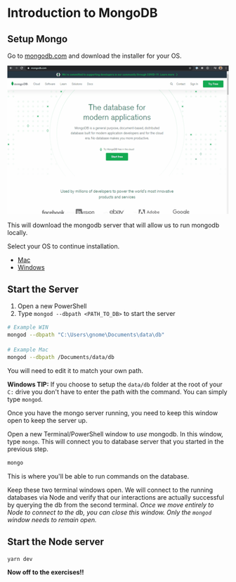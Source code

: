 # Introduction to MongoDB

## Setup Mongo

Go to [mongodb.com](https://mongodb.com) and download the installer for your OS.

<img src='__lecture/assets/get-mongo.gif' />

This will download the mongodb server that will allow us to run mongodb locally.

Select your OS to continue installation.

- [Mac](setup/mac.md)
- [Windows](setup/win.md)

## Start the Server

1. Open a new PowerShell
1. Type `mongod --dbpath <PATH_TO_DB>` to start the server

```bash
# Example WIN
mongod --dbpath "C:\Users\gnome\Documents\data\db"

# Example Mac
mongod --dbpath /Documents/data/db
```

You will need to edit it to match your own path.

**Windows TIP:** If you choose to setup the `data/db` folder at the root of your `C:` drive you don't have to enter the path with the command. You can simply type `mongod`.

Once you have the mongo server running, you need to keep this window open to keep the server up.

Open a new Terminal/PowerShell window to _use_ mongodb. In this window, type `mongo`. This will connect you to database server that you started in the previous step.

```bash
mongo
```

This is where you'll be able to run commands on the database.

Keep these two terminal windows open. We will connect to the running databases via Node and verify that our interactions are actually successful by querying the db from the second terminal. _Once we move entirely to Node to connect to the db, you can close this window. Only the `mongod` window needs to remain open._

## Start the Node server

```bash
yarn dev
```

**Now off to the exercises!!**
